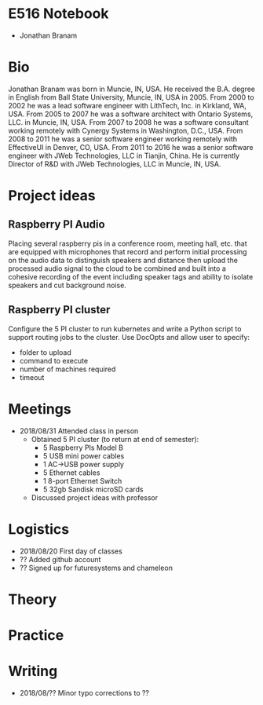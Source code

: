 # E516 Notebook
* Jonathan Branam

# Bio
Jonathan Branam was born in Muncie, IN, USA. He received the B.A. degree in
English from Ball State University, Muncie, IN, USA in 2005. From 2000 to 2002
he was a lead software engineer with LithTech, Inc. in Kirkland, WA, USA. From
2005 to 2007 he was a software architect with Ontario Systems, LLC. in Muncie,
IN, USA. From 2007 to 2008 he was a software consultant working remotely with
Cynergy Systems in Washington, D.C., USA. From 2008 to 2011 he was a senior
software engineer working remotely with EffectiveUI in Denver, CO, USA. From
2011 to 2016 he was a senior software engineer with JWeb Technologies, LLC in
Tianjin, China. He is currently Director of R&D with JWeb Technologies, LLC in
Muncie, IN, USA.

# Project ideas

## Raspberry PI Audio

Placing several raspberry pis in a conference room, meeting hall, etc.
that are equipped with microphones that record and perform initial
processing on the audio data to distinguish speakers and distance then
upload the processed audio signal to the cloud to be combined and
built into a cohesive recording of the event including speaker tags
and ability to isolate speakers and cut background noise.

## Raspberry PI cluster

Configure the 5 PI cluster to run kubernetes and write a Python
script to support routing jobs to the cluster. Use DocOpts and
allow user to specify: 

* folder to upload
* command to execute
* number of machines required
* timeout

# Meetings

* 2018/08/31 Attended class in person
  * Obtained 5 PI cluster (to return at end of semester):
    * 5 Raspberry PIs Model B
    * 5 USB mini power cables
    * 1 AC->USB power supply
    * 5 Ethernet cables
    * 1 8-port Ethernet Switch
    * 5 32gb Sandisk microSD cards
  * Discussed project ideas with professor

# Logistics

* 2018/08/20 First day of classes
* ?? Added github account
* ?? Signed up for futuresystems and chameleon


# Theory

# Practice

# Writing

* 2018/08/?? Minor typo corrections to ??


